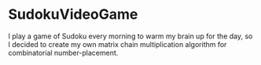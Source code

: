# SudokuVideoGame
I play a game of Sudoku every morning to warm my brain up for the day, so I decided to create my own matrix chain multiplication algorithm for combinatorial number-placement.
